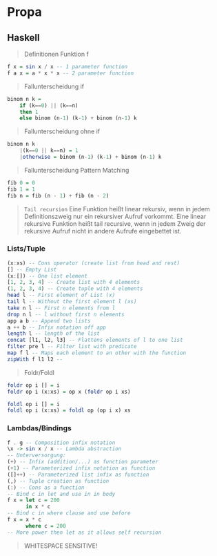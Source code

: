 # Propa

## Haskell

> Definitionen Funktion f

```haskell
f x = sin x / x -- 1 parameter function
f a x = a * x * x -- 2 parameter function
```

> Fallunterscheidung if

```haskell
binom n k =
    if (k==0) || (k==n)
    then 1
    else binom (n-1) (k-1) + binom (n-1) k
```

> Fallunterscheidung ohne if

```haskell
binom n k
    |(k==0 || k==n) = 1
    |otherwise = binom (n-1) (k-1) + binom (n-1) k
```

> Fallunterscheidung Pattern Matching

```haskell
fib 0 = 0
fib 1 = 1
fib n = fib (n - 1) + fib (n - 2)
```

> `Tail recursion` Eine Funktion heißt linear rekursiv, wenn in jedem Definitionszweig nur ein rekursiver Aufruf vorkommt. Eine linear rekursive Funktion heißt tail recursive, wenn in jedem Zweig der rekursive Aufruf nicht in andere Aufrufe eingebettet ist.

### Lists/Tuple

```haskell
(x:xs) -- Cons operator (create list from head and rest)
[] -- Empty List
(x:[]) -- One list element
[1, 2, 3, 4] -- Create list with 4 elements
(1, 2, 3, 4) -- Create tuple with 4 elements
head l -- First element of List (x)
tail l -- Without the first element l (xs)
take n l -- First n elements from l
drop n l -- l without first n elements
app a b -- Append two lists
a ++ b -- Infix notation off app
length l -- length of the list
concat [l1, l2, l3] -- Flattens elements of l to one list
filter pre l -- Filter list with predicate
map f l -- Maps each element to an other with the function
zipWith f l1 l2 -- 
```

> Foldr/Foldl

```haskell
foldr op i [] = i
foldr op i (x:xs) = op x (foldr op i xs)

foldl op i [] = i
foldl op i (x:xs) = foldl op (op i x) xs
```

### Lambdas/Bindings

```haskell
f . g -- Composition infix notation
\x -> sin x / x -- Lambda abstraction
-- Unterversorgung:
(+) -- Infix (addition/...) as function parameter 
(+1) -- Parameterized infix notation as function
([]++) -- Parameterized list infix as function
(,) -- Tuple creation as function
(:) -- Cons as a function
-- Bind c in let and use in in body
f x = let c = 200
      in x * c
-- Bind c in where clause and use before
f x = x * c
      where c = 200
-- More power then let as it allows self recursion
```

> WHITESPACE SENSITIVE!
